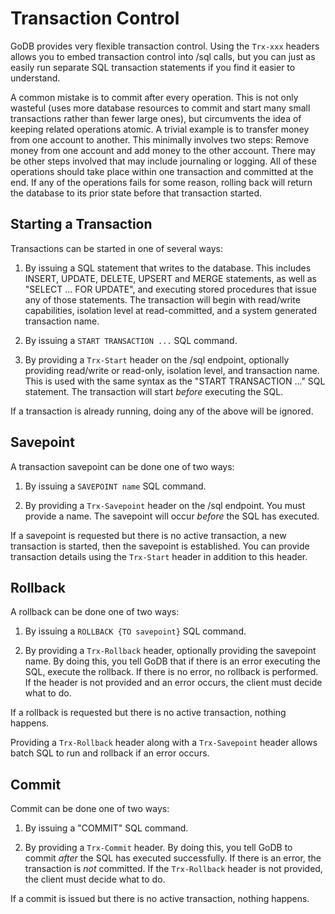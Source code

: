 # Transaction Control #

GoDB provides very flexible transaction control. Using the `Trx-xxx` headers allows you to embed transaction control
into /sql calls, but you can just as easily run separate SQL transaction statements if you find it easier to understand.

A common mistake is to commit after every operation. This is not only wasteful (uses more database resources to commit
and start many small transactions rather than fewer large ones), but circumvents the idea of keeping related operations
atomic. A trivial example is to transfer money from one account to another. This minimally involves two steps: Remove
money from one account and add money to the other account. There may be other steps involved that may include journaling
or logging. All of these operations should take place within one transaction and committed at the end. If any of the
operations fails for some reason, rolling back will return the database to its prior state before that transaction started.

## Starting a Transaction ##
Transactions can be started in one of several ways:

1. By issuing a SQL statement that writes to the database. This includes INSERT, UPDATE, DELETE, UPSERT and MERGE
statements, as well as "SELECT ... FOR UPDATE", and executing stored procedures that issue any of those statements.
The transaction will begin with read/write capabilities, isolation level at read-committed, and a system generated
transaction name.

2. By issuing a `START TRANSACTION ...` SQL command.

3. By providing a `Trx-Start` header on the /sql endpoint, optionally providing read/write or read-only,
isolation level, and transaction name. This is used with the same syntax as the "START TRANSACTION ..." SQL statement.
The transaction will start _before_ executing the SQL.

If a transaction is already running, doing any of the above will be ignored.

## Savepoint ##
A transaction savepoint can be done one of two ways:

1. By issuing a `SAVEPOINT name` SQL command.

2. By providing a `Trx-Savepoint` header on the /sql endpoint. You must provide a name. The savepoint will occur
_before_ the SQL has executed.

If a savepoint is requested but there is no active transaction, a new transaction is started, then the savepoint is
established. You can provide transaction details using the `Trx-Start` header in addition to this header.

## Rollback ##
A rollback can be done one of two ways:

1. By issuing a `ROLLBACK {TO savepoint}` SQL command.

2. By providing a `Trx-Rollback` header, optionally providing the savepoint name. By doing this, you tell GoDB that if
there is an error executing the SQL, execute the rollback. If there is no error, no rollback is performed. If the
header is not provided and an error occurs, the client must decide what to do.

If a rollback is requested but there is no active transaction, nothing happens.

Providing a `Trx-Rollback` header along with a `Trx-Savepoint` header allows batch SQL to run and rollback if an error
occurs.

## Commit ##
Commit can be done one of two ways:

1. By issuing a "COMMIT" SQL command.

2. By providing a `Trx-Commit` header. By doing this, you tell GoDB to commit _after_ the SQL has executed successfully.
If there is an error, the transaction is _not_ committed. If the `Trx-Rollback` header is not provided,
the client must decide what to do.

If a commit is issued but there is no active transaction, nothing happens.
